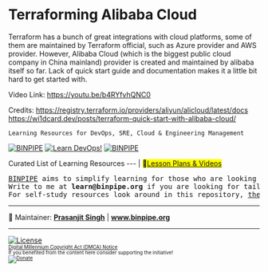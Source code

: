 # Terraforming Alibaba Cloud

Terraform has a bunch of great integrations with cloud platforms, some of them are maintained by Terraform official, such as Azure provider and AWS provider. However, Alibaba Cloud (which is the biggest public cloud company in China mainland) provider is created and maintained by alibaba itself so far. Lack of quick start guide and documentation makes it a little bit hard to get started with.

Video Link: https://youtu.be/b4RYfvhQNC0

Credits:
https://registry.terraform.io/providers/aliyun/alicloud/latest/docs
https://wi1dcard.dev/posts/terraform-quick-start-with-alibaba-cloud/


`Learning Resources for DevOps, SRE, Cloud & Engineering Management`

[![BINPIPE](https://img.shields.io/badge/BINPIPE-YouTube-red)](https://www.youtube.com/channel/UCPTgt4Wo0MAnuzNEEZlk90A?sub_confirmation=1)
[![Learn DevOps!](https://img.shields.io/badge/BINPIPE-Learn--DevOps-orange)](https://github.com/BINPIPE/resources/blob/master/devops-lesson-plans.md)
[![BINPIPE](https://img.shields.io/badge/Live--Classroom-blue)](https://forms.gle/tDJxDyj2nJyfsgsk7)

Curated List of Learning Resources
--- |
<mark>:ledger:[Lesson Plans & Videos](https://github.com/BINPIPE/resources/blob/master/devops-lesson-plans.md)</mark>

<pre>
<a href="https://www.binpipe.org">BINPIPE</a> aims to simplify learning for those who are looking to make a foothold in the industry. 
Write to me at <b>learn@binpipe.org</b> if you are looking for tailor-made training sessions. 
For self-study resources look around in this repository, <a href="https://www.binpipe.org/">the Binpipe Blog</a> and <a href="https://www.youtube.com/channel/UCPTgt4Wo0MAnuzNEEZlk90A">Youtube Channel</a>.
</pre>

___
:ledger: Maintainer: **[Prasanjit Singh](https://www.linkedin.com/in/prasanjit-singh)** | **www.binpipe.org**
___

[![License](https://img.shields.io/badge/License-Apache%202.0-blue.svg)](https://opensource.org/licenses/Apache-2.0)
<br><sub><sup>
[Digital Millennium Copyright Act (DMCA) Notice](https://github.com/BINPIPE/resources/blob/master/dmca.md) <br>
If you benefited from the content here consider supporting the initiative! <br>
[![Donate](https://img.shields.io/badge/Donate-PayPal-green.svg)](https://paypal.me/Prasanjit?locale.x=en_GB)
</sup></sub>
